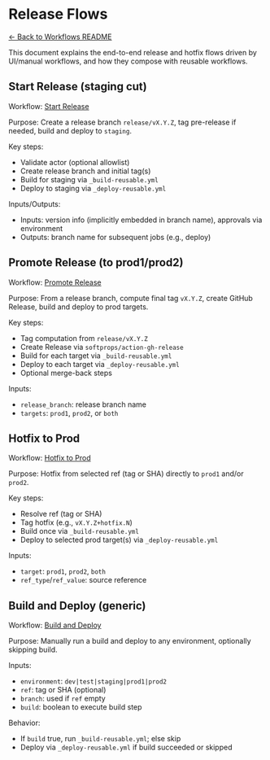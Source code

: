 # Release Flows

[← Back to Workflows README](./README.md)

This document explains the end-to-end release and hotfix flows driven by UI/manual workflows, and how they compose with reusable workflows.

## Start Release (staging cut)
Workflow: [Start Release](../../../.github/workflows/start-release.yml)

Purpose: Create a release branch `release/vX.Y.Z`, tag pre-release if needed, build and deploy to `staging`.

Key steps:
- Validate actor (optional allowlist)
- Create release branch and initial tag(s)
- Build for staging via `_build-reusable.yml`
- Deploy to staging via `_deploy-reusable.yml`

Inputs/Outputs:
- Inputs: version info (implicitly embedded in branch name), approvals via environment
- Outputs: branch name for subsequent jobs (e.g., deploy)

## Promote Release (to prod1/prod2)
Workflow: [Promote Release](../../../.github/workflows/promote-release.yml)

Purpose: From a release branch, compute final tag `vX.Y.Z`, create GitHub Release, build and deploy to prod targets.

Key steps:
- Tag computation from `release/vX.Y.Z`
- Create Release via `softprops/action-gh-release`
- Build for each target via `_build-reusable.yml`
- Deploy to each target via `_deploy-reusable.yml`
- Optional merge-back steps

Inputs:
- `release_branch`: release branch name
- `targets`: `prod1`, `prod2`, or `both`

## Hotfix to Prod
Workflow: [Hotfix to Prod](../../../.github/workflows/hotfix-to-prod.yml)

Purpose: Hotfix from selected ref (tag or SHA) directly to `prod1` and/or `prod2`.

Key steps:
- Resolve ref (tag or SHA)
- Tag hotfix (e.g., `vX.Y.Z+hotfix.N`)
- Build once via `_build-reusable.yml`
- Deploy to selected prod target(s) via `_deploy-reusable.yml`

Inputs:
- `target`: `prod1`, `prod2`, `both`
- `ref_type`/`ref_value`: source reference

## Build and Deploy (generic)
Workflow: [Build and Deploy](../../../.github/workflows/build-and-deploy.yml)

Purpose: Manually run a build and deploy to any environment, optionally skipping build.

Inputs:
- `environment`: `dev|test|staging|prod1|prod2`
- `ref`: tag or SHA (optional)
- `branch`: used if `ref` empty
- `build`: boolean to execute build step

Behavior:
- If `build` true, run `_build-reusable.yml`; else skip
- Deploy via `_deploy-reusable.yml` if build succeeded or skipped
